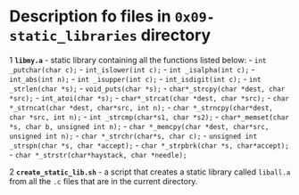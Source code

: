 # Description fo files in `0x09-static_libraries` directory

1 **`libmy.a`** -  static library containing all the functions listed below:
    - `int _putchar(char c);`
    - `int_islower(int c);`
    - `int _isalpha(int c);`
    - `int_abs(int n);`
    - `int _isupper(int c);`
    - `int_isdigit(int c);`
    - `int _strlen(char *s);`
    - `void_puts(char *s);`
    - `char*_strcpy(char *dest, char *src);`
    - `int_atoi(char *s);`
    - `char*_strcat(char *dest, char *src);`
    - `char *_strncat(char *dest, char*src, int n);`
    - `char *_strncpy(char*dest, char *src, int n);`
    - `int _strcmp(char*s1, char *s2);`
    - `char*_memset(char *s, char b, unsigned int n);`
    - `char *_memcpy(char *dest, char*src, unsigned int n);`
    - `char *_strchr(char*s, char c);`
    - `unsigned int _strspn(char *s, char *accept);`
    - `char *_strpbrk(char *s, char*accept);`
    - `char *_strstr(char*haystack, char *needle);`

2 **`create_static_lib.sh`** - a script that creates a static library called `liball.a` from all the `.c` files that are in the current directory.
